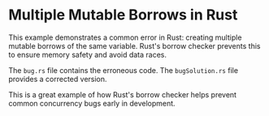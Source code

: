 # Multiple Mutable Borrows in Rust
This example demonstrates a common error in Rust: creating multiple mutable borrows of the same variable.  Rust's borrow checker prevents this to ensure memory safety and avoid data races.

The `bug.rs` file contains the erroneous code. The `bugSolution.rs` file provides a corrected version.

This is a great example of how Rust's borrow checker helps prevent common concurrency bugs early in development.